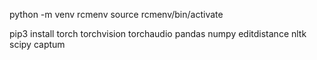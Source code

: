 python -m venv rcmenv
source rcmenv/bin/activate

pip3 install torch torchvision torchaudio pandas numpy editdistance nltk scipy captum